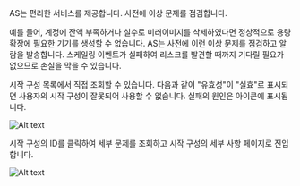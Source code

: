 AS는 편리한 서비스를 제공합니다. 사전에 이상 문제를 점검합니다.

예를 들어, 계정에 잔액 부족하거나 실수로 미러이미지를 삭제하였다면 정상적으로 용량 확장에 필요한 기기를 생성할 수 없습니다. AS는 사전에 이런 이상 문제를 점검하고 알람을 발송합니다. 스케일링 이벤트가 실패하여 리스크를 발견할 때까지 기다릴 필요가 없으므로 손실을 막을 수 있습니다.

시작 구성 목록에서 직접 조회할 수 있습니다. 다음과 같이 "유효성"이 "실효"로 표시되면 사용자의 시작 구성이 잘못되어 사용할 수 없습니다. 실패의 원인은 아이콘에 표시됩니다.

![Alt text](https://mc.qcloudimg.com/static/img/ff0e2c390e81b0ee11492bae642824ec/1.jpg)


시작 구성의 ID를 클릭하여 세부 문제를 조회하고 시작 구성의 세부 사항 페이지로 진입합니다.

![Alt text](https://mc.qcloudimg.com/static/img/6f5a31f63fafbc4d7a18966c4ad95c08/2.jpg)
